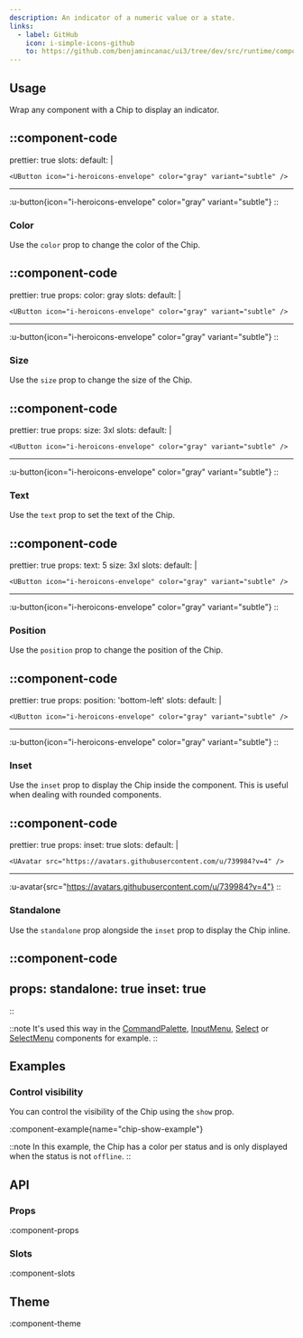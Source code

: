 ```yaml
---
description: An indicator of a numeric value or a state.
links:
  - label: GitHub
    icon: i-simple-icons-github
    to: https://github.com/benjamincanac/ui3/tree/dev/src/runtime/components/Chip.vue
---
```


## Usage

Wrap any component with a Chip to display an indicator.

::component-code
---
prettier: true
slots:
  default: |

    <UButton icon="i-heroicons-envelope" color="gray" variant="subtle" />
---
:u-button{icon="i-heroicons-envelope" color="gray" variant="subtle"}
::

### Color

Use the `color` prop to change the color of the Chip.

::component-code
---
prettier: true
props:
  color: gray
slots:
  default: |

    <UButton icon="i-heroicons-envelope" color="gray" variant="subtle" />
---
:u-button{icon="i-heroicons-envelope" color="gray" variant="subtle"}
::

### Size

Use the `size` prop to change the size of the Chip.

::component-code
---
prettier: true
props:
  size: 3xl
slots:
  default: |

    <UButton icon="i-heroicons-envelope" color="gray" variant="subtle" />
---
:u-button{icon="i-heroicons-envelope" color="gray" variant="subtle"}
::

### Text

Use the `text` prop to set the text of the Chip.

::component-code
---
prettier: true
props:
  text: 5
  size: 3xl
slots:
  default: |

    <UButton icon="i-heroicons-envelope" color="gray" variant="subtle" />
---
:u-button{icon="i-heroicons-envelope" color="gray" variant="subtle"}
::

### Position

Use the `position` prop to change the position of the Chip.

::component-code
---
prettier: true
props:
  position: 'bottom-left'
slots:
  default: |

    <UButton icon="i-heroicons-envelope" color="gray" variant="subtle" />
---
:u-button{icon="i-heroicons-envelope" color="gray" variant="subtle"}
::

### Inset

Use the `inset` prop to display the Chip inside the component. This is useful when dealing with rounded components.

::component-code
---
prettier: true
props:
  inset: true
slots:
  default: |

    <UAvatar src="https://avatars.githubusercontent.com/u/739984?v=4" />
---
:u-avatar{src="https://avatars.githubusercontent.com/u/739984?v=4"}
::

### Standalone

Use the `standalone` prop alongside the `inset` prop to display the Chip inline.

::component-code
---
props:
  standalone: true
  inset: true
---
::

::note
It's used this way in the [CommandPalette](/components/command-palette), [InputMenu](/components/input-menu), [Select](/components/select) or [SelectMenu](/components/select-menu) components for example.
::

## Examples

### Control visibility

You can control the visibility of the Chip using the `show` prop.

:component-example{name="chip-show-example"}

::note
In this example, the Chip has a color per status and is only displayed when the status is not `offline`.
::

## API

### Props

:component-props

### Slots

:component-slots

## Theme

:component-theme
